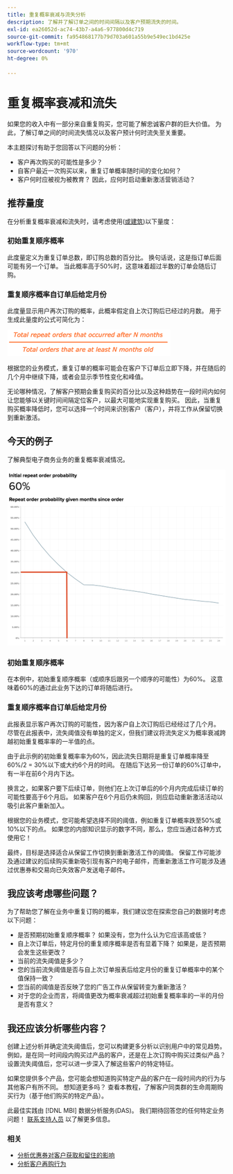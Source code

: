 ```yaml
---
title: 重复概率衰减与流失分析
description: 了解并了解订单之间的时间间隔以及客户预期流失的时间。
exl-id: ea26052d-ac74-43b7-a4a6-977800d4c719
source-git-commit: fa954868177b79d703a601a55b9e549ec1bd425e
workflow-type: tm+mt
source-wordcount: '970'
ht-degree: 0%

---
```


# 重复概率衰减和流失

如果您的收入中有一部分来自重复购买，您可能了解忠诚客户群的巨大价值。 为此，了解订单之间的时间流失情况以及客户预计何时流失至关重要。

本主题探讨有助于您回答以下问题的分析：

* 客户再次购买的可能性是多少？
* 自客户最近一次购买以来，重复订单概率随时间的变化如何？
* 客户何时应被视为被教育？ 因此，应何时启动重新激活营销活动？

## 推荐量度

在分析重复概率衰减和流失时，请考虑使用([或建筑](../../data-user/reports/ess-manage-data-metrics.md))以下量度：

### 初始重复顺序概率

此度量定义为重复订单总数，即订购总数的百分比。 换句话说，这是指订单后面可能有另一个订单。 当此概率高于50%时，这意味着超过半数的订单会随后订购。

### 重复顺序概率自订单后给定月份

此度量显示用户再次订购的概率，此概率假定自上次订购后已经过的月数。 用于生成此量度的公式可简化为：

![重复概率公式](../../assets/Repeat_probability_formula.png)

根据您的业务模式，重复订单的概率可能会在客户下订单后立即下降，并在随后的几个月中继续下降，或者会显示季节性变化和峰值。

无论哪种情况，了解客户预期会重复购买的百分比以及这种趋势在一段时间内如何让您能够以关键时间间隔定位客户，以最大可能地实现重复购买。 因此，当重复购买概率降低时，您可以选择一个时间来识别客户（客户），并将工作从保留切换到重新激活。

## 今天的例子

了解典型电子商务业务的重复概率衰减情况。

![初始重复顺序概率重复顺序概率自顺序后给定月份。](../../assets/Order_probability_reports.png)

### 初始重复顺序概率

在本例中，初始重复顺序概率（或顺序后跟另一个顺序的可能性）为60%。 这意味着60%的通过此业务下达的订单将随后进行。

### 重复顺序概率自订单后给定月份

此报表显示客户再次订购的可能性，因为客户自上次订购后已经经过了几个月。 尽管在此报表中，流失阈值没有单独的定义，但我们建议将流失定义为概率衰减跨越初始重复概率率的一半值的点。

由于此示例的初始重复概率率为60%，因此流失日期将是重复订单概率降至60%/2 = 30%以下或大约6个月的时间。 在随后下达另一份订单的60%订单中，有一半在前6个月内下达。

换言之，如果客户要下后续订单，则他们在上次订单后的6个月内完成后续订单的可能性要高于6个月后。 如果客户在6个月后仍未购回，则应启动重新激活活动以吸引此客户重新加入。

根据您的业务模式，您可能希望选择不同的阈值，例如重复订单概率跌至50%或10%以下的点。 如果您的内部知识显示的数字不同，那么，您应当通过各种方式使用它！

最终，目标是选择适合从保留工作切换到重新激活工作的阈值。 保留工作可能涉及通过建议的后续购买重新吸引现有客户的电子邮件，而重新激活工作可能涉及通过优惠券和交易向已失效客户发送电子邮件。

## 我应该考虑哪些问题？

为了帮助您了解在业务中重复订购的概率，我们建议您在探索您自己的数据时考虑以下问题：

* 是否预期初始重复顺序概率？ 如果没有，您为什么认为它应该高或低？
* 自上次订单后，特定月份的重复顺序概率是否有显着下降？ 如果是，是否预期会发生这些更改？
* 当前的流失阈值是多少？
* 您的当前流失阈值是否与自上次订单报表后给定月份的重复订单概率中的某个值保持一致？
* 您当前的阈值是否反映了您的广告工作从保留转变为重新激活？
* 对于您的企业而言，将阈值更改为概率衰减超过初始重复概率率的一半的月份是否有意义？

## 我还应该分析哪些内容？

创建上述分析并确定流失阈值后，您可以构建更多分析以识别用户中的常见趋势。 例如，是在同一时间段内购买过产品的客户，还是在上次订购中购买过类似产品？ 设置流失阈值后，您可以进一步深入了解这些客户的特定特征。

如果您提供多个产品，您可能会想知道购买特定产品的客户在一段时间内的行为与其他客户有所不同。 想知道更多吗？ 查看本教程，了解客户同类群的生命周期购买行为（基于他们购买的特定产品）。

此最佳实践由 [!DNL MBI] 数据分析服务(DAS)。 我们期待回答您的任何特定业务问题！ [联系支持人员](https://experienceleague.adobe.com/docs/commerce-knowledge-base/kb/troubleshooting/miscellaneous/mbi-service-policies.html?lang=en) 以了解更多信息。

### 相关

* [分析优惠券对客户获取和留住的影响](../analysis/coupon-impact.md)
* [分析客户再购行为](../analysis/repurchase-behavior.md)
